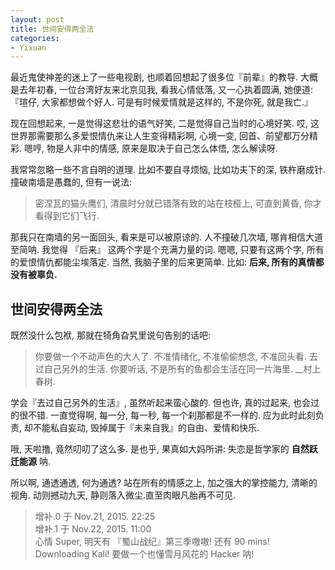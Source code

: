 ```yaml
---
layout: post
title: 世间安得两全法
categories:
- Yixuan
---
```


最近鬼使神差的迷上了一些电视剧, 也顺着回想起了很多位『前辈』的教导. 大概是去年初春, 一位台湾好友来北京见我, 看我心情低落, 又一心执着圆满, 她便道:『瑄仔, 大家都想做个好人. 可是有时候爱情就是这样的, 不是你死, 就是我亡.』

现在回想起来, 一是觉得这悲壮的语气好笑, 二是觉得自己当时的心境好笑. 哎, 这世界那需要那么多爱恨情仇来让人生变得精彩啊, 心境一变, 回首、前望都万分精彩. 嗯哼, 物是人非中的情感, 原来是取决于自己怎么体悟, 怎么解读呀.

我常常忽略一些不言自明的道理. 比如不要自寻烦恼, 比如功夫下的深, 铁杵磨成针. 撞破南墙是愚蠢的, 但有一说法:

> 密涅瓦的猫头鹰们, 清晨时分就已错落有致的站在枝桠上, 可直到黄昏, 你才看得到它们飞行. 

那我只在南墙的另一面回头, 看来是可以被原谅的. 人不撞破几次墙, 哪肯相信大道至简呐. 我觉得 『后来』 这两个字是个充满力量的词. 嗯嗯, 只要有这两个字, 所有的爱恨情仇都能尘埃落定. 当然, 我脑子里的后来更简单. 比如: **后来, 所有的真情都没有被辜负.**

## 世间安得两全法

既然没什么包袱, 那就在犄角旮旯里说句告别的话吧:

> 你要做一个不动声色的大人了. 不准情绪化, 不准偷偷想念, 不准回头看. 去过自己另外的生活. 你要听话, 不是所有的鱼都会生活在同一片海里. __村上春树.

学会『去过自己另外的生活』,  虽然听起来蛮心酸的. 但也许, 真的过起来, 也会过的很不错. 一直觉得啊, 每一分, 每一秒, 每一个刹那都是不一样的. 应为此时此刻负责, 却不能私自妄动, 毁掉属于『未来自我』的自由、爱情和快乐.

哦, 天啦撸, 竟然叨叨了这么多. 是也乎, 果真如大妈所讲: 失恋是哲学家的 **自然跃迁能源** 呐.

所以啊, 通透通透, 何为通透? 站在所有的情感之上, 加之强大的掌控能力, 清晰的视角. 动则撼动九天, 静则落入微尘.直至肉眼凡胎再不可见.

> 增补.0 于 Nov.21, 2015. 22:25  
> 增补.1 于 Nov.22, 2015. 11:00  
> 心情 Super, 明天有 『蜀山战纪』第三季嗷嗷! 还有 90 mins!  
> Downloading Kali! 要做一个也懂雪月风花的 Hacker 呐!  

<embed autostart="false" hidden="false" loop=-1 src="http://1234mc.tingge123.com/123/2015/09/%E8%9C%80%E5%B1%B1%E6%88%98%E7%BA%AA%E7%89%87%E5%B0%BE%E6%9B%B2%20%E8%B5%B5%E4%B8%BD%E9%A2%96%20%E4%B9%B1%E4%B8%96%E4%BF%B1%E7%81%AD.mp3"></embed>
  

